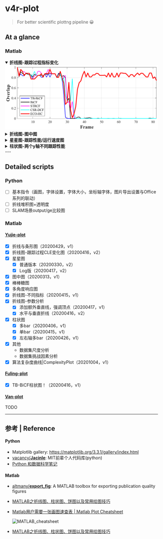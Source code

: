 # v4r-plot

> For better scientific plottng pipeline 😀

## At a glance

### Matlab

<details open>   <summary><b>折线图-跟踪过程指标变化</b></summary> <div align="center"> <img src="https://raw.githubusercontent.com/hibetterheyj/v4r-matlab-plot/master/Yujie-plot/%E6%8A%98%E7%BA%BF%E5%9B%BE-%E8%B7%9F%E8%B8%AA%E8%BF%87%E7%A8%8BCLE%E5%8F%98%E5%8C%96%E5%9B%BE/S0601_Overlap.png" alt="两宋喜欢的词牌名"> </div> </details>
<details>   <summary><b>折线图-图中图</b></summary>   <div align="center"> <img src="https://raw.githubusercontent.com/hibetterheyj/v4r-matlab-plot/master/Yujie-plot/%E5%9B%BE%E4%B8%AD%E5%9B%BE/ReCF_succ_gH.png" alt="两宋喜欢的词牌名"> </div> </details>
<details>   <summary><b>星星图-跟踪性能/运行速度图</b></summary>   <div align="center"> <img src="https://raw.githubusercontent.com/hibetterheyj/v4r-matlab-plot/master/Yujie-plot/%E6%98%9F%E6%98%9F%E5%9B%BE/TB_BiCF_prec_log_star.png" alt="两宋喜欢的词牌名"> </div> </details>
<details>   <summary><b>柱状图-两个y轴不同跟踪性能</b></summary>   <div align="center"> <img src="https://raw.githubusercontent.com/hibetterheyj/v4r-matlab-plot/master/Yujie-plot/%E6%9F%B1%E7%8A%B6%E5%9B%BE-%E5%A4%9A%E6%95%B0%E6%8D%AE%E9%9B%86(or%E6%B6%88%E8%9E%8D%E5%AE%9E%E9%AA%8C)%E5%88%86%E6%9E%90/yyaxis_bar_plot.png" alt="两宋喜欢的词牌名"> </div> </details>
---

## Detailed scripts

### Python

- [ ] 基本指令（画图，字体设置，字体大小，坐标轴字体，图片导出设置与Office系列的联动）
- [ ] 折线堆积图+透明度
- [ ] SLAM场景output/ge比较图

### Matlab

#### [Yujie-plot](https://github.com/hibetterheyj/v4r-matlab-plot/tree/master/Yujie-plot)

- [x] 折线与条形图（20200429，v1）
- [x] 折线图-跟踪过程CLE变化图（20200416，v2）
- [x] 星星图
  - [x] 普通版本（20200330，v2）
  - [x] Log版（20200417，v2）
- [x] 图中图（20200313，v1）
- [x] 棒棒糖图
- [x] 多角度响应图
- [x] 折线图-不同指标（20200415，v1）
- [x] 折线图-参数分析
  - [x] 添加额外垂直线，强调顶点（20200417，v1）
  - [x] 水平与垂直折线（20200416，v2）
- [x] 柱状图
  - [x] 多bar（20200406，v1）
  - [x] 单bar（20200415，v1）
  - [x] 左右轴多bar（20200426，v1）
- [x] 其他
  - 数据集尺度分析
  - 数据集挑战因素分析
- [x] 算法复杂度曲线|ComplexityPlot（20201004，v1）

#### [Fuling-plot](https://github.com/hibetterheyj/v4r-matlab-plot/tree/master/Fuling-plot)

- [x] TB-BiCF柱状图！（20200416，v1）

#### [Van-plot](https://github.com/hibetterheyj/v4r-matlab-plot/tree/master/Van-plot)

TODO

---

## 参考 | Reference

#### Python

- Matplotlib gallery: https://matplotlib.org/3.3.1/gallery/index.html
- [vacancy/**Jacinle**](https://github.com/vacancy/Jacinle): MIT前辈个人代码库(python)
- [Python 和数据科学笔记](https://website2.readthedocs.io/index.html)

#### Matlab

- [altmany/**export_fig**](https://github.com/altmany/export_fig): A MATLAB toolbox for exporting publication quality figures

- [MATLAB之折线图、柱状图、饼图以及常用绘图技巧](https://www.cnblogs.com/HZL2017/p/6880613.html)

- [Matlab用户需要一张画图速查表 | Matlab Plot Cheatsheet](https://zhuanlan.zhihu.com/p/112229373)

  ![MATLAB_cheatsheet](http://home.ustc.edu.cn/~pjer1316/img/cheatsheet_huge.png)
- [MATLAB之折线图、柱状图、饼图以及常用绘图技巧](https://www.cnblogs.com/HZL2017/p/6880613.html)